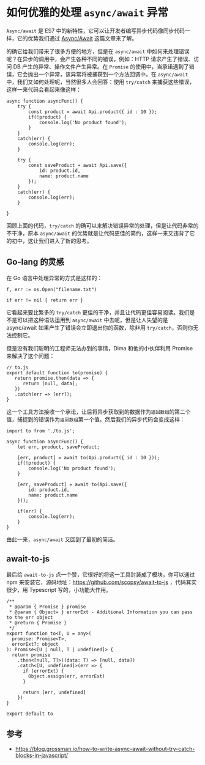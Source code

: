 # 如何优雅的处理 `async/await` 异常
`Async/await` 是 ES7 中的新特性，它可以让开发者编写异步代码像同步代码一样，它的优势我们通过 [Async/Await](js-asyncawait.md) 这篇文章来了解。

的确它给我们带来了很多方便的地方，但是在 `async/await` 中如何来处理错误呢？在异步的调用中，会产生各种不同的错误，例如：HTTP 请求产生了错误、访问 DB 产生的异常、操作文件产生异常。在 `Promise` 的使用中，当承诺遇到了错误，它会抛出一个异常，该异常将被捕获到一个方法回调中。在 `async/await` 中，我们又如何处理呢，当然很多人会回答：使用 `try/catch` 来捕获这些错误，这样一来代码会看起来像这样：

```
async function asyncFunc() {
    try {
        const product = await Api.product({ id : 10 });
        if(!product) {
            console.log('No product found');
        }
    }
    catch(err) {
        console.log(err);
    }

    try {
        const saveProduct = await Api.save({
            id: product.id,
            name: product.name
        });
    }
    catch(err) {
        console.log(err);
    }

}
```

回顾上面的代码，`try/catch` 的确可以来解决错误异常的处理，但是让代码非常的不干净，原本 `async/await` 的优势就是让代码更佳的简约，这样一来又违背了它的初中，这让我们进入了新的思考。

## Go-lang 的灵感
在 Go 语言中处理异常的方式是这样的：

```
f, err := os.Open("filename.txt")

if err != nil { return err }
```

它看起来要比繁多的 `try/catch` 更佳的干净，并且让代码更佳容易阅读。我们是不是可以把这种语法运用到 `async/await` 中去呢，但是让人失望的是 async/await 如果产生了错误会立即退出你的函数，除非用 `try/catch`，否则你无法控制它。

但是没有我们聪明的工程师无法办到的事情，Dima 和他的小伙伴利用 Promise 来解决了这个问题：

```
// to.js
export default function to(promise) {
   return promise.then(data => {
      return [null, data];
   })
   .catch(err => [err]);
}
```

这一个工具方法接收一个承诺，让后将异步获取到的数据作为`返回数组`的第二个值，捕捉到的错误作为`返回数组`第一个值。然后我们的异步代码会变成这样：

```
import to from './to.js';

async function asyncFunc() {
    let err, product, saveProduct;

    [err, product] = await to(Api.product({ id : 10 }));
    if(!product) {
        console.log('No product found');
    }

    [err, saveProduct] = await to(Api.save({
        id: product.id,
        name: product.name
    }));

    if(err) {
        console.log(err);
    }
}

```

由此一来，`async/await` 又回到了最初的简洁。

## await-to-js 
最后给 `await-to-js` 点一个赞，它很好的将这一工具封装成了模块，你可以通过 npm 来安装它，源码地址：https://github.com/scopsy/await-to-js ，代码其实很少，用 Typescript 写的，小功能大作用。

```
/**
 * @param { Promise } promise
 * @param { Object= } errorExt - Additional Information you can pass to the err object
 * @return { Promise }
 */
export function to<T, U = any>(
  promise: Promise<T>,
  errorExt?: object
): Promise<[U | null, T | undefined]> {
  return promise
    .then<[null, T]>((data: T) => [null, data])
    .catch<[U, undefined]>(err => {
      if (errorExt) {
        Object.assign(err, errorExt)
      }

      return [err, undefined]
    })
}

export default to
```

## 参考
* https://blog.grossman.io/how-to-write-async-await-without-try-catch-blocks-in-javascript/